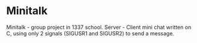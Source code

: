# Minitalk
Minitalk - group project in 1337 school.  Server - Client mini chat written on C, using only 2 signals (SIGUSR1 and SIGUSR2) to send a message.
